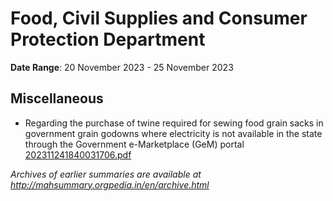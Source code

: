 # Food, Civil Supplies and Consumer Protection Department

**Date Range**: 20 November 2023 - 25 November 2023


## Miscellaneous
- Regarding the purchase of twine required for sewing food grain sacks in government grain godowns where electricity is not available in the state through the Government e-Marketplace (GeM) portal\
  [202311241840031706.pdf](https://gr.maharashtra.gov.in/Site/Upload/Government%20Resolutions/English/202311241840031706.pdf)


*Archives of earlier summaries are available at http://mahsummary.orgpedia.in/en/archive.html*